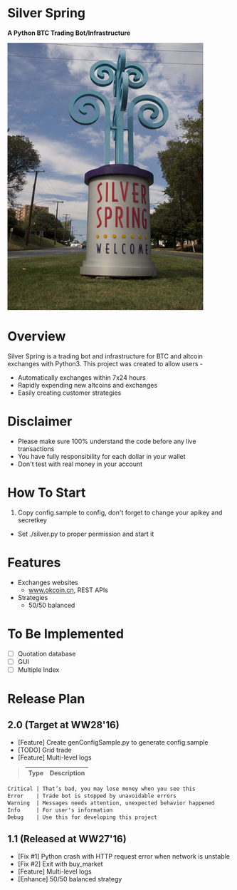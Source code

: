 # Silver Spring
**A Python BTC Trading Bot/Infrastructure**

![logo](SilverSpring.jpg)

# Overview
Silver Spring is a trading bot and infrastructure for BTC and altcoin exchanges with Python3. This project was created to allow users -

* Automatically exchanges within 7x24 hours
* Rapidly expending new altcoins and exchanges
* Easily creating customer strategies

# Disclaimer

* Please make sure 100% understand the code before any live transactions
* You have fully responsibility for each dollar in your wallet
* Don't test with real money in your account

# How To Start

1. Copy config.sample to config, don't forget to change your apikey and secretkey
 * Set ./silver.py to proper permission and start it

# Features
* Exchanges websites
	- www.okcoin.cn, REST APIs
* Strategies
	- 50/50 balanced

# To Be Implemented
* [ ] Quotation database
* [ ] GUI
* [ ] Multiple Index

# Release Plan
## 2.0 (Target at WW28'16)
- [Feature] Create genConfigSample.py to generate config.sample
- [TODO] Grid trade
- [Feature] Multi-level logs

>	Type     | Description 
>	-------- | -------------
	Critical | That’s bad, you may lose money when you see this
	Error    | Trade bot is stopped by unavoidable errors
	Warning  | Messages needs attention, unexpected behavior happened
	Info     | For user's information
	Debug    | Use this for developing this project

## 1.1 (Released at WW27'16)
- [Fix #1] Python crash with HTTP request error when network is unstable
- [Fix #2] Exit with buy_market
- [Feature] Multi-level logs
- [Enhance] 50/50 balanced strategy

